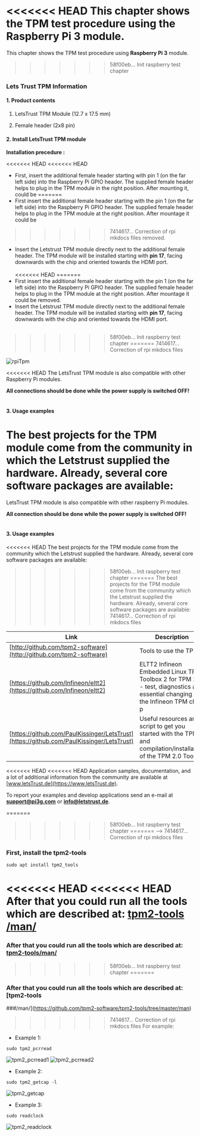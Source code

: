 <<<<<<< HEAD
This chapter shows the TPM test procedure using the **Raspberry Pi 3** module.
=======
This chapter shows the TPM test procedure using **Raspberry Pi 3** module.
>>>>>>> 58f00eb... Init raspberry test chapter
### Lets Trust TPM Information

#### 1. Product contents
1. LetsTrust TPM Module (12.7 x 17.5 mm)

2. Female header (2x8 pin) 

#### 2. Install LetsTrust TPM module
**Installation precedure :** <br />

<<<<<<< HEAD
<<<<<<< HEAD
* First, insert the additional female header starting with pin 1 (on the far 
left side) into the Raspberry Pi GPIO header. The supplied female header helps 
to plug in the TPM module in the right position. After mounting it, could be 
=======
* First insert the additional female header starting with the pin 1 (on the far 
left side) into the Raspberry Pi GPIO header. The supplied female header helps 
to plug in the TPM module at the right position. After mountage it could be 
>>>>>>> 7414617... Correction of rpi mkdocs files
removed. <br />
* Insert the Letstrust TPM module directly next to the additional female header.
 The TPM module will be installed starting with **pin 17**, facing downwards 
 with the chip and oriented towards the HDMI port. <br /><br />
<<<<<<< HEAD
=======
* First insert the additional female header starting with the pin 1 (on the far left side) into the Raspberry Pi GPIO header. The supplied female header helps to plug in the TPM module at the right position. After mountage it could be removed. <br />
* Insert the Letstrust TPM module directly next to the additional female header. The TPM module will be installed starting with **pin 17**, facing downwards with the chip and oriented towards the HDMI port. <br /><br />
>>>>>>> 58f00eb... Init raspberry test chapter
=======
>>>>>>> 7414617... Correction of rpi mkdocs files

![rpiTpm](images/rpiTpm.jpg)


<<<<<<< HEAD
The LetsTrust TPM module is also compatible with other Raspberry Pi modules.

**All connections should be done while the power supply is switched OFF!**
<br /><br />


#### 3. Usage examples
The best projects for the TPM module come from the community in which the 
Letstrust supplied the hardware. Already, several core software packages are 
available:
=======
LetsTrust TPM module is also compatible with other raspberry Pi modules.

**All connection should be done while the power supply is switched OFF!**
<br /><br />


#### 3. Usage examples
<<<<<<< HEAD
The best projects for the TPM module come from the community which the Letstrust supplied the hardware. Already, several core software packages are available:
>>>>>>> 58f00eb... Init raspberry test chapter
=======
The best projects for the TPM module come from the community which the Letstrust
 supplied the hardware. Already, several core software packages are available:
>>>>>>> 7414617... Correction of rpi mkdocs files

| Link  | Description |
|-------|-------------|
| [http://github.com/tpm2-software](http://github.com/tpm2-software) | Tools to use the TPM |
| [https://github.com/Infineon/eltt2](https://github.com/Infineon/eltt2)| ELTT2 Infineon Embedded Linux TPM Toolbox 2 for TPM 2.0 - test, diagnostics and essential changing of the Infineon TPM chip  p |
| [https://github.com/PaulKissinger/LetsTrust](https://github.com/PaulKissinger/LetsTrust) |Useful resources and script to get you started with the TPM and compilation/installation of the TPM 2.0 Tools.|

<<<<<<< HEAD
<<<<<<< HEAD
Application samples, documentation, and a lot of additional information from 
the community are available at [www.letsTrust.de](https://www.letsTrust.de).

To report your examples and develop applications send an e-mail at 
**<support@pi3g.com>** or **<info@letstrust.de>**. 

<!---## For check out the whole process, there was executed test using the 
##tpm_2 tools.
=======
Application samples, documentation and a lot of additional information from the community are available at [www.letsTrust.de](https://www.letsTrust.de).
=======
Application samples, documentation and a lot of additional information from the 
community are available at [www.letsTrust.de](https://www.letsTrust.de).
>>>>>>> 7414617... Correction of rpi mkdocs files

To report your own examples and developing applications send e-mail at 
**<support@pi3g.com>** or **<info@letstrust.de>**. 

<<<<<<< HEAD
## For check out the whole process, there was executed test using the tpm_2 tools.
>>>>>>> 58f00eb... Init raspberry test chapter
=======
<!---## For check out the whole process, there was executed test using the 
##tpm_2 tools.
>>>>>>> 7414617... Correction of rpi mkdocs files

```console
git clone git@github.com:tpm2-software/tpm2-tools.git
```
The repository was downloaded into:
```txt
/Desktop/tpm2-tools
```
<<<<<<< HEAD
<<<<<<< HEAD
-->
=======

>>>>>>> 58f00eb... Init raspberry test chapter
=======
-->
>>>>>>> 7414617... Correction of rpi mkdocs files
### First, install the **tpm2-tools**
```console
sudo apt install tpm2_tools
```
<<<<<<< HEAD
<<<<<<< HEAD
After that you could run all the tools which are described at: [tpm2-tools
/man/](https://github.com/tpm2-software/tpm2-tools/tree/master/man)
=======
### After that you could run all the tools which are described at: [tpm2-tools/man/](https://github.com/tpm2-software/tpm2-tools/tree/master/man)
>>>>>>> 58f00eb... Init raspberry test chapter
=======
### After that you could run all the tools which are described at: [tpm2-tools
###/man/](https://github.com/tpm2-software/tpm2-tools/tree/master/man)
>>>>>>> 7414617... Correction of rpi mkdocs files
For example: <br />

* Example 1:
```console
sudo tpm2_pcrread
```
![tpm2_pcrread1](images/tpm2_pcrread_1.png)
![tpm2_pcrread2](images/tpm2_pcrread_2.png)

* Example 2:
```console
sudo tpm2_getcap -l
```
![tpm2_getcap](images/tpm2_getcap.png)

* Example 3:
```console
sudo readclock
```
![tpm2_readclock](images/tpm2_readclock.png)

